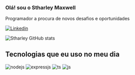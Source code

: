 ### Olá! sou o Stharley Maxwell

Programador a procura de novos desafios e oportunidades


[![Linkedin](https://img.shields.io/badge/LinkedIn-0077B5?style=for-the-badge&logo=linkedin&logoColor=white)](https://www.linkedin.com/in/stharley-maxwell)


![Stharley GitHub stats](https://github-readme-stats.vercel.app/api?username=StharleyMax&show_icons=true&theme=dracula&count_private=true&include_all_commits=true)

## Tecnologias que eu uso no meu dia

<div style="display: inline_block">
<img align="center" alt="nodejs" src="https://img.shields.io/badge/Node.js-43853D?style=for-the-badge&logo=node.js&logoColor=white" />
<img align="center" alt="expressjs" src="https://img.shields.io/badge/Express.js-404D59?style=for-the-badge" />
<img align="center" alt="ts" src="https://img.shields.io/badge/TypeScript-007ACC?style=for-the-badge&logo=typescript&logoColor=white" />
<img align="center" alt="js" src="https://img.shields.io/badge/JavaScript-F7DF1E?style=for-the-badge&logo=javascript&logoColor=black" />

  
</div><br/>
